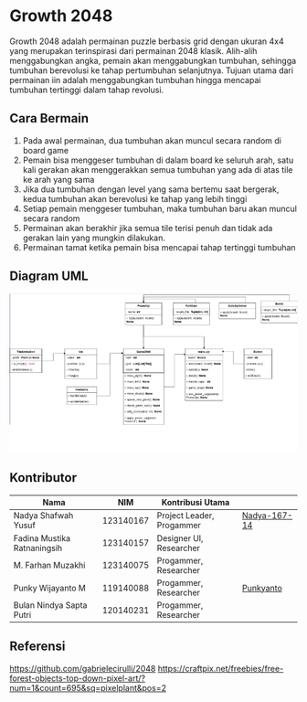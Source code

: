 # Growth 2048
Growth 2048 adalah permainan puzzle berbasis grid dengan ukuran 4x4 yang merupakan terinspirasi dari permainan 2048 klasik. Alih-alih menggabungkan angka, pemain akan menggabungkan tumbuhan, sehingga tumbuhan berevolusi ke tahap pertumbuhan selanjutnya. Tujuan utama dari permainan iin adalah menggabungkan tumbuhan hingga mencapai tumbuhan tertinggi dalam tahap revolusi.

## Cara Bermain
1. Pada awal permainan, dua tumbuhan akan muncul secara random di board game
2. Pemain bisa menggeser tumbuhan di dalam board ke seluruh arah, satu kali gerakan akan menggerakkan semua tumbuhan yang ada di atas tile ke arah yang sama
3. Jika dua tumbuhan dengan level yang sama bertemu saat bergerak, kedua tumbuhan akan berevolusi ke tahap yang lebih tinggi
4. Setiap pemain menggeser tumbuhan, maka tumbuhan baru akan muncul secara random
5. Permainan akan berakhir jika semua tile terisi penuh dan tidak ada gerakan lain yang mungkin dilakukan.
6. Permainan tamat ketika pemain bisa mencapai tahap tertinggi tumbuhan

## Diagram UML

<img src="Screenshot/uml.png">

## Kontributor

| Nama       | NIM                 | Kontribusi Utama                  | |
|------------|---------------------|-----------------------------------|----|
| Nadya Shafwah Yusuf   | 123140167 | Project Leader, Progammer  | [Nadya-167-14](https://github.com/Nadya-167-14) |
| Fadina Mustika Ratnaningsih  | 123140157 | Designer UI, Researcher| |
| M. Farhan Muzakhi  | 123140075 | Progammer, Researcher| |
| Punky Wijayanto M  | 119140088 | Progammer, Researcher | [Punkyanto](https://github.com/Punkyanto) |
| Bulan Nindya Sapta Putri  | 120140231 | Progammer, Researcher| |

## Referensi
https://github.com/gabrielecirulli/2048
https://craftpix.net/freebies/free-forest-objects-top-down-pixel-art/?num=1&count=695&sq=pixelplant&pos=2
